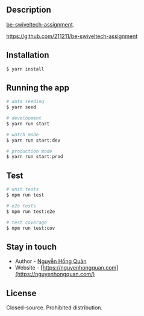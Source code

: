 ## Description

[be-swiveltech-assignment](https://github.com/211211/be-swiveltech-assignment).

https://github.com/211211/be-swiveltech-assignment

## Installation

```bash
$ yarn install
```

## Running the app

```bash
# data seeding
$ yarn seed

# development
$ yarn run start

# watch mode
$ yarn run start:dev

# production mode
$ yarn run start:prod
```

## Test

```bash
# unit tests
$ npm run test

# e2e tests
$ npm run test:e2e

# test coverage
$ npm run test:cov
```

## Stay in touch

- Author - [Nguyễn Hồng Quân](https://nguyenhongquan.nguyen)
- Website - [https://nguyenhongquan.com](https://nguyenhongquan.com/)

## License

Closed-source. Prohibited distribution.
